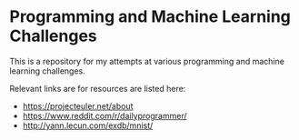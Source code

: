 # Programming and Machine Learning Challenges
This is a repository for my attempts at various programming and machine learning challenges.

Relevant links are for resources are listed here:
* https://projecteuler.net/about
* https://www.reddit.com/r/dailyprogrammer/
* http://yann.lecun.com/exdb/mnist/
